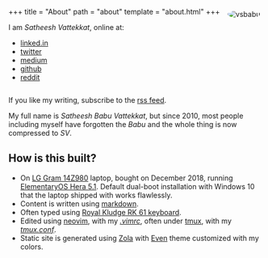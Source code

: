 +++
title = "About"
path = "about"
template = "about.html"
+++
<img
  src="https://pbs.twimg.com/profile_images/1173249453328723969/1oNk34o3_400x400.jpg"
  style="border-radius: 50%; margin: 5px 5px 5px 5px; float:right;" alt="vsbabu" />

I am _Satheesh Vattekkat_, online at:

* [linked.in](https://www.linkedin.com/in/vsbabu)
* [twitter](https://twitter.com/vsbabu)
* [medium](https://medium.com/@vsbabu)
* [github](https://github.com/vsbabu)
* [reddit](https://reddit.com/u/vsbabu)

<div style="clear:both;"></div>

If you like my writing, subscribe to the [rss feed](../rss.xml).

My full name is _Satheesh Babu Vattekkat_, but since 2010, most people including 
myself have forgotten the _Babu_ and the whole thing is now compressed to _SV_.

## How is this built?
* On [LG Gram 14Z980](https://www.amazon.in/gp/product/B07GXYYVZF/) laptop, bought on December 2018,  running 
  [ElementaryOS Hera 5.1](https://blog.elementary.io/introducing-elementary-os-5-1-hera/). 
  Default dual-boot installation with Windows 10 that the laptop shipped with works flawlessly.
* Content is written using [markdown](https://daringfireball.net/projects/markdown/).
* Often typed using [Royal Kludge RK 61
  keyboard](https://www.banggood.in/Royal-Kludge-RK61-bluetooth-Wired-Dual-Mode-60-RGB-Mechanical-Gaming-Keyboard-p-1353613.html?ID=224515632&cur_warehouse=CN).
* Edited using [neovim](https://neovim.io/), with my  _[.vimrc](https://github.com/vsbabu/configs/blob/master/vim/vimrc.light)_,
  often under [tmux](https://github.com/tmux/tmux), with my
  _[tmux.conf](https://github.com/vsbabu/configs/tree/master/tmux)_.
* Static site is generated using [Zola](https://www.getzola.org/) with
  [Even](https://www.getzola.org/themes/even/) theme customized with my colors.

